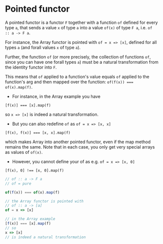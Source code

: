 # Pointed functor

A pointed functor is a functor `F` together with a function `of` defined for every type `a`, that sends a value `x` of type `a` into a value `of(x)` of type `F a`, i.e. `of :: a -> F a`.

For instance, the Array functor is pointed with `of = x => [x]`, defined for all types `a` (and forall values `x` of type `a`).

Further, the function `of` (or more precisely, the collection of functions `of`, since you can have one forall types `a`) must be a natural transformation from the identity functor into `F`.

This means that `of` applied to a function's value equals `of` applied to the function's arg and then mapped over the function: `of(f(x)) === of(x).map(f)`.


* For instance, in the Array example you have 

`[f(x)] === [x].map(f)`

so `x => [x]` is indeed a natural transformation.

* But you can also redefine `of` as `of = x => [x, x]`

`[f(x), f(x)] === [x, x].map(f)`

which makes Array into another pointed functor, even if the map method remains the same. Note that in each case, you only get very special arrays as values of `of(x)`.

* However, you cannot define your of as e.g. `of = x => [x, 0]`

`[f(x), 0] !== [x, 0].map(f)`


```js
// of :: a -> F a
// of = pure

of(f(x)) === of(x).map(f)

// the Array functor is pointed with
// of :: a -> [a]
of = x => [x]

// in the Array example
[f(x)] === [x].map(f)
// so
x => [x]
// is indeed a natural transformation
```
